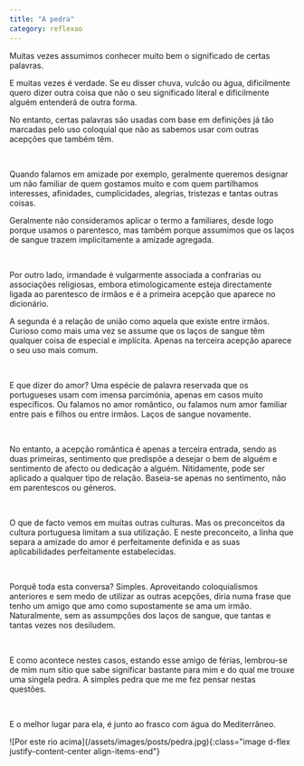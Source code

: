 ```yaml
---
title: "A pedra"
category: reflexao
---
```


Muitas vezes assumimos conhecer muito bem o significado de certas palavras.

E muitas vezes é verdade. Se eu disser chuva, vulcão ou água, dificilmente quero dizer outra coisa que não o seu significado literal e dificilmente alguém entenderá de outra forma.

No entanto, certas palavras são usadas com base em definições já tão marcadas pelo uso coloquial que não as sabemos usar com outras acepções que também têm.

<br />

Quando falamos em amizade por exemplo, geralmente queremos designar um não familiar de quem gostamos muito e com quem partilhamos interesses, afinidades, cumplicidades, alegrias, tristezas e tantas outras coisas.

Geralmente não consideramos aplicar o termo a familiares, desde logo porque usamos o parentesco, mas também porque assumimos que os laços de sangue trazem implicitamente a amizade agregada.

<br />

Por outro lado, irmandade é vulgarmente associada a confrarias ou associações religiosas, embora etimologicamente esteja directamente ligada ao parentesco de irmãos e é a primeira acepção que aparece no dicionário.

A segunda é a relação de união como aquela que existe entre irmãos. Curioso como mais uma vez se assume que os laços de sangue têm qualquer coisa de especial e implícita. Apenas na terceira acepção aparece o seu uso mais comum.

<br />

E que dizer do amor? Uma espécie de palavra reservada que os portugueses usam com imensa parcimónia, apenas em casos muito específicos. Ou falamos no amor romântico, ou falamos num amor familiar entre pais e filhos ou entre irmãos. Laços de sangue novamente.

<br />

No entanto, a acepção romântica é apenas a terceira entrada, sendo as duas primeiras, sentimento que predispõe a desejar o bem de alguém e sentimento de afecto ou dedicação a alguém. Nitidamente, pode ser aplicado a qualquer tipo de relação. Baseia-se apenas no sentimento, não em parentescos ou géneros.

<br />

O que de facto vemos em muitas outras culturas. Mas os preconceitos da cultura portuguesa limitam a sua utilização. E neste preconceito, a linha que separa a amizade do amor é perfeitamente definida e as suas aplicabilidades perfeitamente estabelecidas.

<br />

Porquê toda esta conversa? Simples. Aproveitando coloquialismos anteriores e sem medo de utilizar as outras acepções, diria numa frase que tenho um amigo que amo como supostamente se ama um irmão. Naturalmente, sem as assumpções dos laços de sangue, que tantas e tantas vezes nos desiludem.

<br />

E como acontece nestes casos, estando esse amigo de férias, lembrou-se de mim num sítio que sabe significar bastante para mim e do qual me trouxe uma singela pedra. A simples pedra que me me fez pensar nestas questões.

<br />

E o melhor lugar para ela, é junto ao frasco com água do Mediterrâneo.


<span class="container d-flex">
<span class="col">
	<span class="row">
		<span class="col-sm">
			<span class="row">![Por este rio acima](/assets/images/posts/pedra.jpg){:class="image d-flex justify-content-center align-items-end"}</span>
		</span>
	</span>	
</span>
</span>